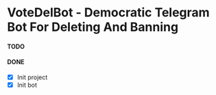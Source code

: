 # VoteDelBot - Democratic Telegram Bot For Deleting And Banning

#### TODO

#### DONE

- [x] Init project
- [x] Init bot